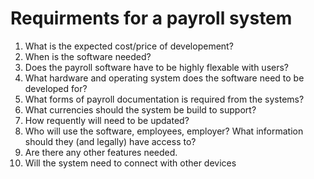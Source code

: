 # Requirments for a payroll system

1. What is the expected cost/price of developement?
2. When is the software needed? 
3. Does the payroll software have to be highly flexable with users?
4. What hardware and operating system does the software need to be developed for? 
5. What forms of payroll documentation is required from the systems?
6. What currencies should the system be build to support?
7. How requently will need to be updated?
8. Who will use the software, employees, employer? What information should they (and legally) have access to?
9. Are there any other features needed.
10. Will the system need to connect with other devices
